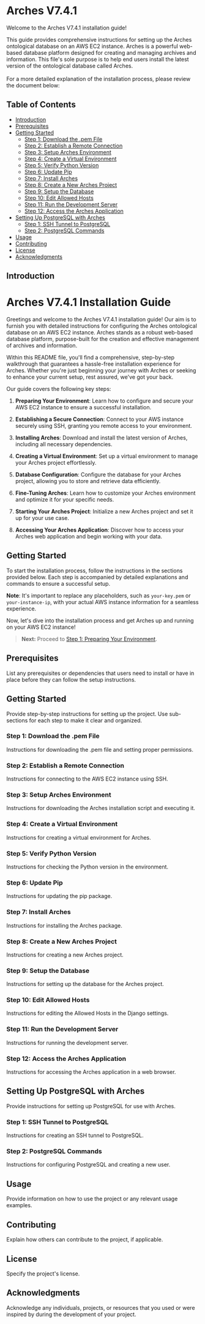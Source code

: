 <h1>Arches V7.4.1</h1>

<p align="justify">
Welcome to the Arches V7.4.1 installation guide!<br>
  
<div>
This guide provides comprehensive instructions for setting up the Arches ontological database on an AWS EC2 instance. Arches is a powerful web-based database platform designed for creating and managing archives and information. This file's sole purpose is to help end users install the latest version of the ontological database called Arches.
</div><br>For a more detailed explanation of the installation process, please review the document below:
</br>

</p>



## Table of Contents

- [Introduction](#introduction)
- [Prerequisites](#prerequisites)
- [Getting Started](#getting-started)
  - [Step 1: Download the .pem File](#step-1-download-the-pem-file)
  - [Step 2: Establish a Remote Connection](#step-2-establish-a-remote-connection)
  - [Step 3: Setup Arches Environment](#step-3-setup-arches-environment)
  - [Step 4: Create a Virtual Environment](#step-4-create-a-virtual-environment)
  - [Step 5: Verify Python Version](#step-5-verify-python-version)
  - [Step 6: Update Pip](#step-6-update-pip)
  - [Step 7: Install Arches](#step-7-install-arches)
  - [Step 8: Create a New Arches Project](#step-8-create-a-new-arches-project)
  - [Step 9: Setup the Database](#step-9-setup-the-database)
  - [Step 10: Edit Allowed Hosts](#step-10-edit-allowed-hosts)
  - [Step 11: Run the Development Server](#step-11-run-the-development-server)
  - [Step 12: Access the Arches Application](#step-12-access-the-arches-application)
- [Setting Up PostgreSQL with Arches](#setting-up-postgresql-with-arches)
  - [Step 1: SSH Tunnel to PostgreSQL](#step-1-ssh-tunnel-to-postgresql)
  - [Step 2: PostgreSQL Commands](#step-2-postgresql-commands)
- [Usage](#usage)
- [Contributing](#contributing)
- [License](#license)
- [Acknowledgments](#acknowledgments)

## Introduction

# Arches V7.4.1 Installation Guide

Greetings and welcome to the Arches V7.4.1 installation guide! Our aim is to furnish you with detailed instructions for configuring the Arches ontological database on an AWS EC2 instance. Arches stands as a robust web-based database platform, purpose-built for the creation and effective management of archives and information.

Within this README file, you'll find a comprehensive, step-by-step walkthrough that guarantees a hassle-free installation experience for Arches. Whether you're just beginning your journey with Arches or seeking to enhance your current setup, rest assured, we've got your back.

Our guide covers the following key steps:

1. **Preparing Your Environment**: Learn how to configure and secure your AWS EC2 instance to ensure a successful installation.

2. **Establishing a Secure Connection**: Connect to your AWS instance securely using SSH, granting you remote access to your environment.

3. **Installing Arches**: Download and install the latest version of Arches, including all necessary dependencies.

4. **Creating a Virtual Environment**: Set up a virtual environment to manage your Arches project effortlessly.

5. **Database Configuration**: Configure the database for your Arches project, allowing you to store and retrieve data efficiently.

6. **Fine-Tuning Arches**: Learn how to customize your Arches environment and optimize it for your specific needs.

7. **Starting Your Arches Project**: Initialize a new Arches project and set it up for your use case.

8. **Accessing Your Arches Application**: Discover how to access your Arches web application and begin working with your data.

## Getting Started

To start the installation process, follow the instructions in the sections provided below. Each step is accompanied by detailed explanations and commands to ensure a successful setup.

**Note**: It's important to replace any placeholders, such as `your-key.pem` or `your-instance-ip`, with your actual AWS instance information for a seamless experience.

Now, let's dive into the installation process and get Arches up and running on your AWS EC2 instance!

> **Next:** Proceed to [Step 1: Preparing Your Environment](#step-1-preparing-your-environment).


## Prerequisites

List any prerequisites or dependencies that users need to install or have in place before they can follow the setup instructions.

## Getting Started

Provide step-by-step instructions for setting up the project. Use sub-sections for each step to make it clear and organized.

### Step 1: Download the .pem File

Instructions for downloading the .pem file and setting proper permissions.

### Step 2: Establish a Remote Connection

Instructions for connecting to the AWS EC2 instance using SSH.

### Step 3: Setup Arches Environment

Instructions for downloading the Arches installation script and executing it.

### Step 4: Create a Virtual Environment

Instructions for creating a virtual environment for Arches.

### Step 5: Verify Python Version

Instructions for checking the Python version in the environment.

### Step 6: Update Pip

Instructions for updating the pip package.

### Step 7: Install Arches

Instructions for installing the Arches package.

### Step 8: Create a New Arches Project

Instructions for creating a new Arches project.

### Step 9: Setup the Database

Instructions for setting up the database for the Arches project.

### Step 10: Edit Allowed Hosts

Instructions for editing the Allowed Hosts in the Django settings.

### Step 11: Run the Development Server

Instructions for running the development server.

### Step 12: Access the Arches Application

Instructions for accessing the Arches application in a web browser.

## Setting Up PostgreSQL with Arches

Provide instructions for setting up PostgreSQL for use with Arches.

### Step 1: SSH Tunnel to PostgreSQL

Instructions for creating an SSH tunnel to PostgreSQL.

### Step 2: PostgreSQL Commands

Instructions for configuring PostgreSQL and creating a new user.

## Usage

Provide information on how to use the project or any relevant usage examples.

## Contributing

Explain how others can contribute to the project, if applicable.

## License

Specify the project's license.

## Acknowledgments

Acknowledge any individuals, projects, or resources that you used or were inspired by during the development of your project.
